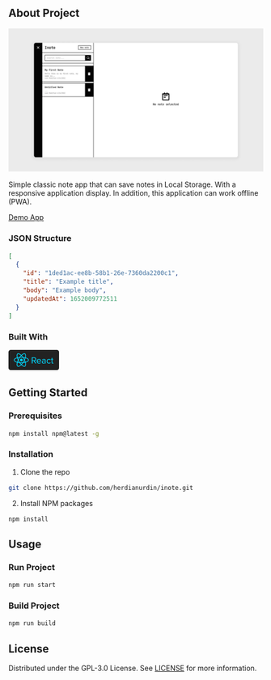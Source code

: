 ## About Project

![Screenshot](inote.webp)

Simple classic note app that can save notes in Local Storage. With a responsive application display. In addition, this application can work offline (PWA).

[Demo App](https://herdianurdin.github.io/inote/)

### JSON Structure
```JSON
[
  {
    "id": "1ded1ac-ee8b-58b1-26e-7360da2200c1",
    "title": "Example title",
    "body": "Example body",
    "updatedAt": 1652009772511
  }
]
```
### Built With
[<img src='react-js.svg' width="100" />](https://reactjs.org/)


## Getting Started

### Prerequisites
```sh
npm install npm@latest -g
```

### Installation

1. Clone the repo
```sh
git clone https://github.com/herdianurdin/inote.git
```
2. Install NPM packages
```sh
npm install
```

## Usage

### Run Project
```sh
npm run start
```
### Build Project
```sh
npm run build
```

## License

Distributed under the  GPL-3.0 License. See [LICENSE](LICENSE) for more information.